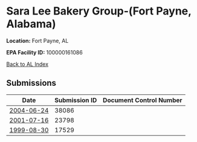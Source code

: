 # Sara Lee Bakery Group-(Fort Payne, Alabama)

**Location:** Fort Payne, AL

**EPA Facility ID:** 100000161086

[Back to AL Index](../../index.md)

## Submissions

| Date | Submission ID | Document Control Number |
|------|--------------|-------------------------|
| [2004-06-24](submissions/38086.md) | 38086 |  |
| [2001-07-16](submissions/23798.md) | 23798 |  |
| [1999-08-30](submissions/17529.md) | 17529 |  |

